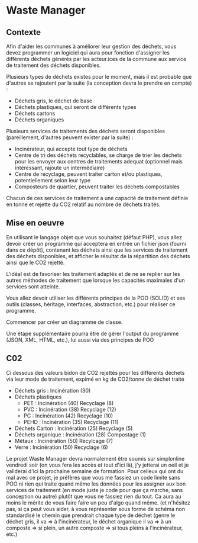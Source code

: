 # Waste Manager

## Contexte
Afin d'aider les communes à améliorer leur gestion des déchets, vous devez programmer
un logiciel qui aura pour fonction d'assigner les différents déchets générés par les
acteur.ices de la commune aux service de traitement des déchets disponibles.

Plusieurs types de déchets existes pour le moment, mais il est probable que d'autres 
se rajoutent par la suite (la conception devra le prendre en compte) :
* Déchets gris, le déchet de base
* Déchets plastiques, qui seront de différents types
* Déchets cartons
* Déchets organiques

Plusieurs services de traitements des déchets seront disponibles (pareillement, d'autres peuvent exister par la suite) :
* Incinérateur, qui accepte tout type de déchets
* Centre de tri des déchets recyclables, se charge de trier les déchets pour les envoyer aux centres de traitements adequat (optionnel mais intéressant, rajoute un intermédiaire)
* Centre de recyclage, peuvent traiter carton et/ou plastiques, potentiellement selon leur type
* Composteurs de quartier, peuvent traiter les déchets compostables

Chacun de ces services de traitement a une capacité de traitement définie en tonne 
et rejette du CO2 relatif au nombre de déchets traités.

## Mise en oeuvre

En utilisant le langage objet que vous souhaitez (défaut PHP), vous allez devoir créer 
un programme qui acceptera en entrée un fichier json (fourni dans ce dépôt), contenant les
déchets ainsi que les services de traitement des déchets disponibles, et afficher le résultat
de la répartition des déchets ainsi que le CO2 rejetté.

L'idéal est de favoriser les traitement adaptés et de ne se replier sur les autres méthodes de 
traitement que lorsque les capacités maximales d'un services sont atteinte.

Vous allez devoir utiliser les différents principes de la POO (SOLID) et ses outils
(classes, héritage, interfaces, abstraction, etc.) pour réaliser ce programme.

Commencer par créer un diagramme de classe.

Une étape supplémentaire pourra être de gérer l'output du programme (JSON, XML, HTML, etc.), 
lui aussi via des principes de POO

## C02
Ci dessous des valeurs bidon de CO2 rejettés pour les différents déchets via leur mode de traitement, expimé en kg de CO2/tonne de déchet traité
* Déchets gris : Incinération (30)
* Déchets plastiques 
    * PET : Incinération (40) Recyclage (8)
    * PVC : Incinération (38) Recyclage (12)
    * PC : Incinération (42) Recyclage (10)
    * PEHD : Incinération (35) Recyclage (11)
* Déchets Carton : Incinération (25) Recyclage (5)
* Déchets organique : Incinération (28) Compostage (1)
* Métaux : Incinération (50) Recylcage (7)
* Verre : Incinération (50) Recyclage (6)



Le projet Waste Manager devra normalement être soumis sur simplonline vendredi soir (on vous fera les accès et tout d'ici là), j'y jetterai un oeil et je validerai d'ici la prochaine semaine de formation. Pour celleux qui ont du mal avec ce projet, je préfères que vous me fassiez un code limite sans POO ni rien qui traite quand même les données pour les assigner aux bon services de traitement (en mode juste je code pour que ça marche, sans conception ou autre) plutôt que vous ne fassiez rien du tout. Ca aura au moins le mérite de vous faire faire un peu d'algo quand même.
(et n'hésitez pas, si ça peut vous aider, à vous représenter sous forme de schéma non standardisé le chemin que prendrait chaque type de déchet (genre le déchet gris, il va => à l'incinérateur, le déchet organique il va => à un composte => si plein, un autre composte => si tous pleins à l'incinérateur, etc.)
